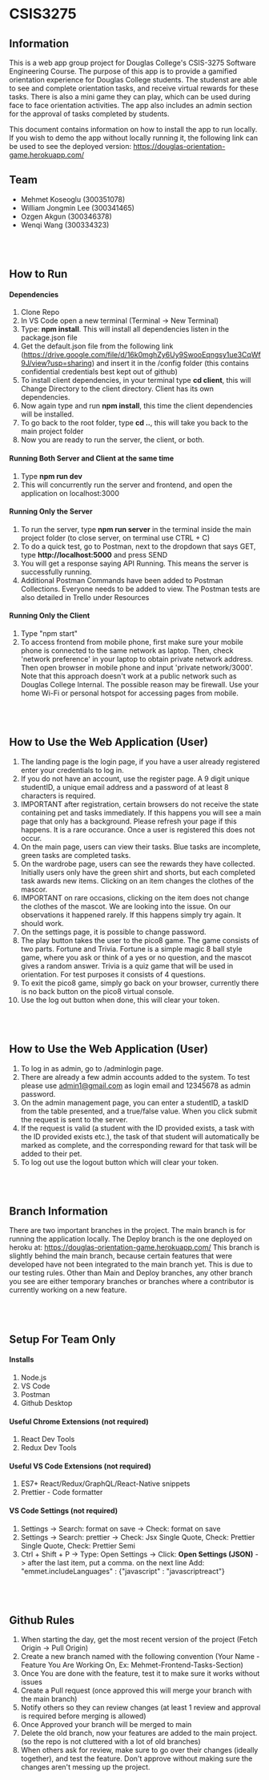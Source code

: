 # CSIS3275

## Information

This is a web app group project for Douglas College's CSIS-3275 Software Engineering Course. The purpose of this app is to provide a gamified orientation experience for Douglas College students. The studenst are able to see and complete orientation tasks, and receive virtual rewards for these tasks. There is also a mini game they can play, which can be used during face to face orientation activities. The app also includes an admin section for the approval of tasks completed by students.

This document contains information on how to install the app to run locally. If you wish to demo the app without locally running it, the following link can be used to see the deployed version: https://douglas-orientation-game.herokuapp.com/

## Team

- Mehmet Koseoglu (300351078)
- William Jongmin Lee (300341465)
- Ozgen Akgun (300346378)
- Wenqi Wang (300334323)

<br></br>

## How to Run

#### Dependencies

1. Clone Repo
2. In VS Code open a new terminal (Terminal -> New Terminal)
3. Type: **npm install**. This will install all dependencies listen in the package.json file
4. Get the default.json file from the following link (https://drive.google.com/file/d/16k0mghZy6Uy9SwooEqngsy1ue3CqWf9J/view?usp=sharing) and insert it in the /config folder (this contains confidential credentials best kept out of github)
5. To install client dependencies, in your terminal type **cd client**, this will Change Directory to the client directory. Client has its own dependencies.
6. Now again type and run **npm install**, this time the client dependencies will be installed.
7. To go back to the root folder, type **cd ..**, this will take you back to the main project folder
8. Now you are ready to run the server, the client, or both.

#### Running Both Server and Client at the same time

1. Type **npm run dev**
2. This will concurrently run the server and frontend, and open the application on localhost:3000

#### Running Only the Server

1. To run the server, type **npm run server** in the terminal inside the main project folder (to close server, on terminal use CTRL + C)
2. To do a quick test, go to Postman, next to the dropdown that says GET, type **http://localhost:5000** and press SEND
3. You will get a response saying API Running. This means the server is successfully running.
4. Additional Postman Commands have been added to Postman Collections. Everyone needs to be added to view. The Postman tests are also detailed in Trello under Resources

#### Running Only the Client

1. Type "npm start"
2. To access frontend from mobile phone, first make sure your mobile phone is connected to the same network as laptop. Then, check 'network preference' in your laptop to obtain private network address. Then open browser in mobile phone and input 'private network/3000'. Note that this approach doesn't work at a public network such as Douglas College Internal. The possible reason may be firewall. Use your home Wi-Fi or personal hotspot for accessing pages from mobile.

<br></br>

## How to Use the Web Application (User)

1. The landing page is the login page, if you have a user already registered enter your credentials to log in.
2. If you do not have an account, use the register page. A 9 digit unique studentID, a unique email address and a password of at least 8 characters is required.
3. IMPORTANT after registration, certain browsers do not receive the state containing pet and tasks immediately. If this happens you will see a main page that only has a background. Please refresh your page if this happens. It is a rare occurance. Once a user is registered this does not occur.
4. On the main page, users can view their tasks. Blue tasks are incomplete, green tasks are completed tasks.
5. On the wardrobe page, users can see the rewards they have collected. Initially users only have the green shirt and shorts, but each completed task awards new items. Clicking on an item changes the clothes of the mascor.
6. IMPORTANT on rare occasions, clicking on the item does not change the clothes of the mascot. We are looking into the issue. On our observations it happened rarely. If this happens simply try again. It should work.
7. On the settings page, it is possible to change password.
8. The play button takes the user to the pico8 game. The game consists of two parts. Fortune and Trivia. Fortune is a simple magic 8 ball style game, where you ask or think of a yes or no question, and the mascot gives a random answer. Trivia is a quiz game that will be used in orientation. For test purposes it consists of 4 questions.
9. To exit the pico8 game, simply go back on your browser, currently there is no back button on the pico8 virtual console.
10. Use the log out button when done, this will clear your token.

<br></br>

## How to Use the Web Application (User)

1. To log in as admin, go to /adminlogin page.
2. There are already a few admin accounts added to the system. To test please use admin1@gmail.com as login email and 12345678 as admin password.
3. On the admin management page, you can enter a studentID, a taskID from the table presented, and a true/false value. When you click submit the request is sent to the server.
4. If the request is valid (a student with the ID provided exists, a task with the ID provided exists etc.), the task of that student will automatically be marked as complete, and the corresponding reward for that task will be added to their pet.
5. To log out use the logout button which will clear your token.

<br></br>

## Branch Information

There are two important branches in the project. The main branch is for running the application locally. The Deploy branch is the one deployed on heroku at:
https://douglas-orientation-game.herokuapp.com/
This branch is slightly behind the main branch, because certain features that were developed have not been integrated to the main branch yet. This is due to our testing rules.
Other than Main and Deploy branches, any other branch you see are either temporary branches or branches where a contributor is currently working on a new feature.

<br></br>

## Setup For Team Only

#### Installs

1. Node.js
2. VS Code
3. Postman
4. Github Desktop

#### Useful Chrome Extensions (not required)

1. React Dev Tools
2. Redux Dev Tools

#### Useful VS Code Extensions (not required)

1. ES7+ React/Redux/GraphQL/React-Native snippets
2. Prettier - Code formatter

#### VS Code Settings (not required)

1. Settings -> Search: format on save -> Check: format on save
2. Settings -> Search: prettier -> Check: Jsx Single Quote, Check: Prettier Single Quote, Check: Prettier Semi
3. Ctrl + Shift + P -> Type: Open Settings -> Click: **Open Settings (JSON)** -> after the last item, put a comma. on the next line Add: "emmet.includeLanguages" : {"javascript" : "javascriptreact"}

<br></br>

## Github Rules

1. When starting the day, get the most recent version of the project (Fetch Origin -> Pull Origin)
2. Create a new branch named with the following convention (Your Name - Feature You Are Working On, Ex: Mehmet-Frontend-Tasks-Section)
3. Once You are done with the feature, test it to make sure it works without issues
4. Create a Pull request (once approved this will merge your branch with the main branch)
5. Notify others so they can review changes (at least 1 review and approval is required before merging is allowed)
6. Once Approved your branch will be  merged to main
7. Delete the old branch, now your features are added to the main project. (so the repo is not cluttered with a lot of old branches)
8. When others ask for review, make sure to go over their changes (ideally together), and test the feature. Don't approve without making sure the changes aren't messing up the project.

<br></br>
